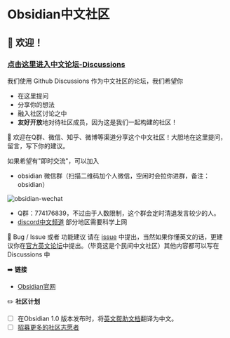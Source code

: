 # Obsidian中文社区
## 👋 欢迎！

### [点击这里进入中文论坛-Discussions](https://github.com/obsidianzh/forum/discussions)
  我们使用 Github Discussions 作为中文社区的论坛，我们希望你
* 在这里提问
* 分享你的想法
* 融入社区讨论之中
* **友好开放**地对待社区成员，因为这是我们一起构建的社区！

📢 欢迎在Q群、微信、知乎、微博等渠道分享这个中文社区！大胆地在这里提问，留言，写下你的建议。

如果希望有"即时交流"，可以加入
* obsidian 微信群（扫描二维码加个人微信，空闲时会拉你进群，备注：obsidian）

![obsidian-wechat](https://user-images.githubusercontent.com/18050469/102009356-e6571e80-3d71-11eb-8397-cdc8e0d42bf6.jpg)

* Q群：774176839，不过由于人数限制，这个群会定时清退发言较少的人。
* [discord中文频道](https://discord.gg/veuWUTm) 部分地区需要科学上网

🔗 Bug / Issue 或者 功能建议 请在 [issue](https://github.com/obsidianzh/forum/issues) 中提出，当然如果你懂英文的话，更建议你在[官方英文论坛](https://forum.obsidian.md/)中提出。（毕竟这是个民间中文社区）其他内容都可以写在 Discussions 中

➡️ **链接**

* [Obsidian官网](https://obsidian.md/)



✏️ **社区计划**

- [ ] 在Obsidian 1.0 版本发布时，将[英文帮助文档](https://github.com/obsidianmd/obsidian-translations)翻译为中文。
- [ ] [招募更多的社区志愿者](https://github.com/obsidianzh/forum/discussions/3)
